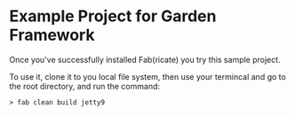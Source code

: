 Example Project for Garden Framework
================

Once you've successfully installed Fab(ricate) you try this sample project.

To use it, clone it to you local file system, then use your termincal and go to the 
root directory, and run the command:

    > fab clean build jetty9
 
